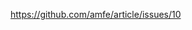 <!--
 * @Author: dtdths
 * @Date: 2020-09-07 18:43:35
 * @LastEditTime: 2020-09-07 19:00:48
 * @FilePath: /blog/blog/005.Text Autosizer.md
-->
https://github.com/amfe/article/issues/10